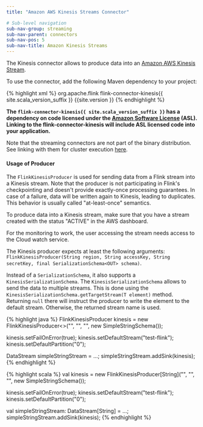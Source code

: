 ```yaml
---
title: "Amazon AWS Kinesis Streams Connector"

# Sub-level navigation
sub-nav-group: streaming
sub-nav-parent: connectors
sub-nav-pos: 5
sub-nav-title: Amazon Kinesis Streams
---
```

<!--
Licensed to the Apache Software Foundation (ASF) under one
or more contributor license agreements.  See the NOTICE file
distributed with this work for additional information
regarding copyright ownership.  The ASF licenses this file
to you under the Apache License, Version 2.0 (the
"License"); you may not use this file except in compliance
with the License.  You may obtain a copy of the License at

  http://www.apache.org/licenses/LICENSE-2.0

Unless required by applicable law or agreed to in writing,
software distributed under the License is distributed on an
"AS IS" BASIS, WITHOUT WARRANTIES OR CONDITIONS OF ANY
KIND, either express or implied.  See the License for the
specific language governing permissions and limitations
under the License.
-->

The Kinesis connector allows to produce data into an [Amazon AWS Kinesis Stream](http://aws.amazon.com/kinesis/streams/). 

To use the connector, add the following Maven dependency to your project:

{% highlight xml %}
<dependency>
  <groupId>org.apache.flink</groupId>
  <artifactId>flink-connector-kinesis{{ site.scala_version_suffix }}</artifactId>
  <version>{{site.version }}</version>
</dependency>
{% endhighlight %}

**The `flink-connector-kinesis{{ site.scala_version_suffix }}` has a dependency on code licensed under the [Amazon Software License](https://aws.amazon.com/asl/) (ASL).
Linking to the flink-connector-kinesis will include ASL licensed code into your application.**

Note that the streaming connectors are not part of the binary distribution. 
See linking with them for cluster execution [here]({{site.baseurl}}/apis/cluster_execution.html#linking-with-modules-not-contained-in-the-binary-distribution).


#### Usage of Producer

The `FlinkKinesisProducer` is used for sending data from a Flink stream into a Kinesis stream. Note that the producer is not participating in 
Flink's checkpointing and doesn't provide exactly-once processing guarantees. In case of a failure, data will be written again
to Kinesis, leading to duplicates. This behavior is usually called "at-least-once" semantics.

To produce data into a Kinesis stream, make sure that you have a stream created with the status "ACTIVE" in the AWS dashboard.

For the monitoring to work, the user accessing the stream needs access to the Cloud watch service.

The Kinesis producer expects at least the following arguments: `FlinkKinesisProducer(String region, String accessKey, String secretKey, final SerializationSchema<OUT> schema)`.


Instead of a `SerializationSchema`, it also supports a `KinesisSerializationSchema`. The `KinesisSerializationSchema` allows to send the data to multiple streams. This is 
done using the `KinesisSerializationSchema.getTargetStream(T element)` method. Returning `null` there will instruct the producer to write the element to the default stream.
Otherwise, the returned stream name is used.

<div class="codetabs" markdown="1">
<div data-lang="java" markdown="1">
{% highlight java %}
FlinkKinesisProducer<String> kinesis = new FlinkKinesisProducer<>("<aws region>",
        "<accessKey>", "<secretKey>", new SimpleStringSchema());

kinesis.setFailOnError(true);
kinesis.setDefaultStream("test-flink");
kinesis.setDefaultPartition("0");

DataStream<String> simpleStringStream = ...;
simpleStringStream.addSink(kinesis);
{% endhighlight %}
</div>
<div data-lang="scala" markdown="1">
{% highlight scala %}
val kinesis = new FlinkKinesisProducer[String]("<aws region>",
        "<accessKey>", "<secretKey>", new SimpleStringSchema());

kinesis.setFailOnError(true);
kinesis.setDefaultStream("test-flink");
kinesis.setDefaultPartition("0");

val simpleStringStream: DataStream[String] = ...;
simpleStringStream.addSink(kinesis);
{% endhighlight %}
</div>
</div>


		
		
